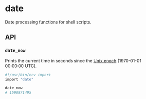 # date

Date processing functions for shell scripts.


## API

### `date_now`

Prints the current time in seconds since the [Unix
epoch](https://en.wikipedia.org/wiki/Unix_time) (1970-01-01 00:00:00 UTC).

```bash
#!/usr/bin/env import
import "date"

date_now
# 1590871495
```
